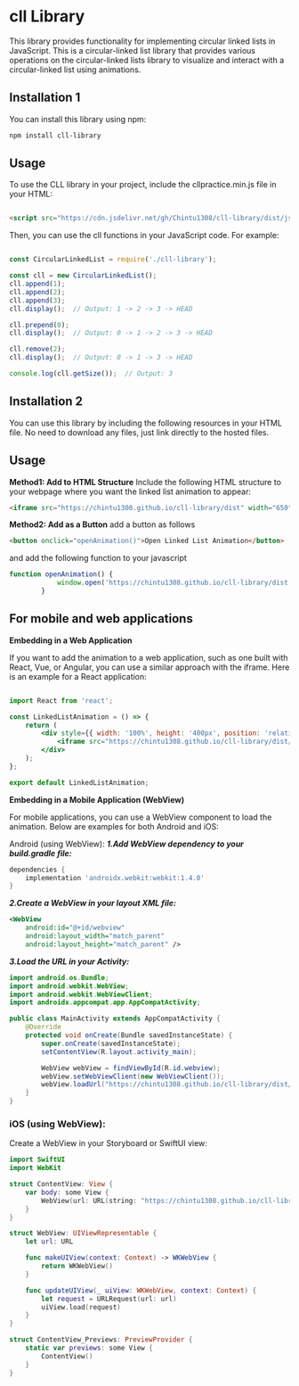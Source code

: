 # cll Library

This library provides functionality for implementing circular linked lists in JavaScript.
This is a circular-linked list library that provides various operations on the circular-linked lists library to visualize and interact with a circular-linked list using animations.

## Installation 1

You can install this library using npm:

```bash
npm install cll-library
```
## Usage

To use the CLL library in your project, include the cllpractice.min.js file in your HTML:

```html

<script src="https://cdn.jsdelivr.net/gh/Chintu1308/cll-library/dist/js/cllpractice.min.js"></script>
```
Then, you can use the cll functions in your JavaScript code. For example:

```javascript

const CircularLinkedList = require('./cll-library');

const cll = new CircularLinkedList();
cll.append(1);
cll.append(2);
cll.append(3);
cll.display();  // Output: 1 -> 2 -> 3 -> HEAD

cll.prepend(0);
cll.display();  // Output: 0 -> 1 -> 2 -> 3 -> HEAD

cll.remove(2);
cll.display();  // Output: 0 -> 1 -> 3 -> HEAD

console.log(cll.getSize());  // Output: 3

```

## Installation 2

You can use this library by including the following resources in your HTML file. No need to download any files, just link directly to the hosted files.

## Usage

**Method1: Add to HTML Structure**
Include the following HTML structure to your webpage where you want the linked list animation to appear:

```HTML
<iframe src="https://chintu1308.github.io/cll-library/dist" width="650" height="400" frameborder="0"  allowfullscreen></iframe>
```
**Method2: Add as a Button**
add a button as follows
```html
<button onclick="openAnimation()">Open Linked List Animation</button>
```
and add the following function to your javascript
```javascript
function openAnimation() {
            window.open('https://chintu1308.github.io/cll-library/dist', '_blank', 'noopener,noreferrer');
        }
```
## For mobile and web applications

**Embedding in a Web Application**

If you want to add the animation to a web application, such as one built with React, Vue, or Angular, you can use a similar approach with the iframe. Here is an example for a React application:

```jsx

import React from 'react';

const LinkedListAnimation = () => {
    return (
        <div style={{ width: '100%', height: '400px', position: 'relative' }}>
            <iframe src="https://chintu1308.github.io/cll-library/dist/index.html" style={{ width: '100%', height: '100%', border: 'none' }}></iframe>
        </div>
    );
};

export default LinkedListAnimation;
```
**Embedding in a Mobile Application (WebView)**

For mobile applications, you can use a WebView component to load the animation. Below are examples for both Android and iOS:

Android (using WebView):
***1.Add WebView dependency to your build.gradle file:***

```gradle
dependencies {
    implementation 'androidx.webkit:webkit:1.4.0'
}
```
***2.Create a WebView in your layout XML file:***
```xml
<WebView
    android:id="@+id/webview"
    android:layout_width="match_parent"
    android:layout_height="match_parent" />
```

***3.Load the URL in your Activity:***

```java
import android.os.Bundle;
import android.webkit.WebView;
import android.webkit.WebViewClient;
import androidx.appcompat.app.AppCompatActivity;

public class MainActivity extends AppCompatActivity {
    @Override
    protected void onCreate(Bundle savedInstanceState) {
        super.onCreate(savedInstanceState);
        setContentView(R.layout.activity_main);

        WebView webView = findViewById(R.id.webview);
        webView.setWebViewClient(new WebViewClient());
        webView.loadUrl("https://chintu1308.github.io/cll-library/dist/index.html");
    }
}
```
### iOS (using WebView):
Create a WebView in your Storyboard or SwiftUI view:
```swift
import SwiftUI
import WebKit

struct ContentView: View {
    var body: some View {
        WebView(url: URL(string: "https://chintu1308.github.io/cll-library/dist/index.html")!)
    }
}

struct WebView: UIViewRepresentable {
    let url: URL

    func makeUIView(context: Context) -> WKWebView {
        return WKWebView()
    }

    func updateUIView(_ uiView: WKWebView, context: Context) {
        let request = URLRequest(url: url)
        uiView.load(request)
    }
}

struct ContentView_Previews: PreviewProvider {
    static var previews: some View {
        ContentView()
    }
}
```
